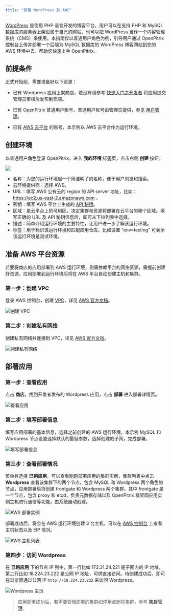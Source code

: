 ```yaml
---
title: "部署 WordPress 到 AWS"
---
```


[WordPress](https://wordpress.org/) 是使用 PHP 语言开发的博客平台，用户可以在支持 PHP 和 MySQL 数据库的服务器上架设属于自己的网站，也可以把 WordPress 当作一个内容管理系统（CMS）来使用。本指南仅以普通用户角色为例，引导用户通过 OpenPitrix 控制台上传并部署一个后端为 MySQL 数据库的 WordPress 博客网站到您的 AWS 环境中去，帮助您快速上手 OpenPitrix。

## 前提条件

正式开始前，需要准备好以下资源：

 - 已有 Wordpress 应用上架商店，若没有请参考 [快速入门之开发者](../../getting-start/developer-quick-start) 将应用提交管理员审核后发布到商店。
 
 - 已有 OpenPitrix 普通用户账号，普通用户账号由管理员提供，参见 [用户管理](../../user-guide/user-management/#创建用户)。
 
 - 已有 [AWS 云平台](https://console.qingcloud.com/) 的账号，本示例以 AWS 云平台作为运行环境。


## 创建环境

以普通用户角色登录 OpenPitrix，进入 **我的环境** 标签页，点击右侧 **创建** 按钮。

![](/create-runtime-aws.png)

- 名称：为您的运行环境起一个简洁明了的名称，便于用户浏览和搜索。
- 云环境提供商：选择 AWS。
- URL：填写 AWS 公有云的 region 的 API server 地址，比如：https://ec2.us-east-2.amazonaws.com 。
- 密钥：填写 AWS 平台上生成的 [API 秘钥](https://console.aws.amazon.com/iam/home?region=us-east-2#security_credential)。
- 区域：是云平台上的可用区，决定集群和资源将部署在云平台的哪个区域。填写正确的 URL 及 API 秘钥信息后，即可从下拉列表中选择。 
- 描述：简单介绍运行环境的主要特性，让用户进一步了解该运行环境。
- 标签：用于标识该运行环境和匹配应用仓库，比如设置 “env=testing” 可表示该运行环境是测试环境。

## 准备 AWS 平台资源

若要将商店的应用部署到 AWS 运行环境，则需依赖平台的网络资源，需提前创建好资源，应用部署到运行环境后将在  AWS 平台自动创建主机和集群。

### 第一步：创建 VPC
登录 AWS 控制台，创建 [VPC](https://us-east-2.console.aws.amazon.com/vpc/home?region=us-east-2#vpcs)，详见 [AWS 官方文档](https://docs.aws.amazon.com/zh_cn/vpc/latest/userguide/VPC_Subnets.html)。



![创建 VPC](/AWS-create-vpc.png)

### 第二步：创建私有网络
创建私有网络并连接到 VPC，详见 [AWS 官方文档](https://docs.aws.amazon.com/zh_cn/vpc/latest/userguide/working-with-vpcs.html)。

![创建私有网络](/AWS-create-subnet.png)

## 部署应用

### 第一步：查看应用

点击 **商店**，找到开发者发布的 Wordpress 应用，点击 **部署** 进入部署详情页。

![查看应用](/view-wordpress.png)

### 第二步：填写部署信息

填写应用部署的基本信息，选择之前创建的 AWS 运行环境，本示例 MySQL 和 Wordpress 节点设置选择默认的最低参数，选择创建的子网，完成部署。

![填写部署信息](/deploy-cluster-to-AWS.png)

### 第三步：查看部署情况

菜单栏选择 **已购应用**，可以查看刚刚部署应用的集群实例，集群列表中点击 **Wordpress** 查看该集群下的两个节点，包含 MySQL 和 Wordpress 两个角色的节点，应用部署后将创建 frontgate 和 Wordpress 两个集群。其中 frontgate 是一个节点，包含 proxy 和 etcd，负责元数据存储以及 OpenPitrix 框架同应用实例主机进行通信等功能，由系统自动创建。

![AWS 部署实例](/cluster-detail-aws.png)

部署成功后，将会在 AWS 运行环境创建 3 台主机，可以在 [AWS 控制台](https://us-east-2.console.aws.amazon.com/ec2/v2/home?region=us-east-2#Instances:sort=launchTime) 上查看主机状态以及 EIP 情况。

![AWS 主机列表](/AWS-node-details.png)


### 第四步：访问 Wordpress

在 **已购应用** 下的节点 IP 列中，第一行比如 172.31.24.221 是子网内的 IP 地址，第二行比如 18.224.23.222 是公网 IP 地址，可供直接访问。待创建成功后，即可在浏览器通过公网 IP  `http://18.224.23.222` 来访问 Wordpress。

![Wordpress 主页](/wordpress-aws.png)

> 应用部署成功后，若需要管理部署的集群如停用或删除集群，参考 [集群管理](../cluster-management)。
